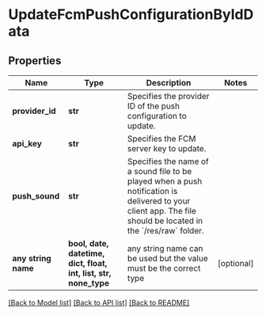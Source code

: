 # UpdateFcmPushConfigurationByIdData


## Properties
Name | Type | Description | Notes
------------ | ------------- | ------------- | -------------
**provider_id** | **str** | Specifies the provider ID of the push configuration to update. | 
**api_key** | **str** | Specifies the FCM server key to update. | 
**push_sound** | **str** | Specifies the name of a sound file to be played when a push notification is delivered to your client app. The file should be located in the &#x60;/res/raw&#x60; folder. | 
**any string name** | **bool, date, datetime, dict, float, int, list, str, none_type** | any string name can be used but the value must be the correct type | [optional]

[[Back to Model list]](../README.md#documentation-for-models) [[Back to API list]](../README.md#documentation-for-api-endpoints) [[Back to README]](../README.md)


